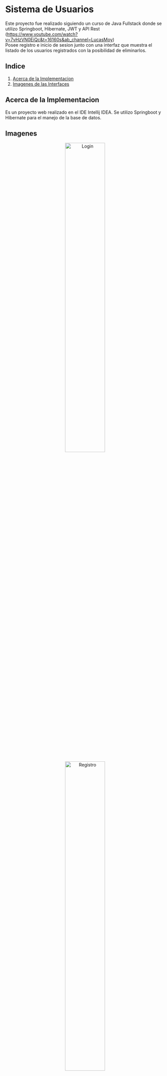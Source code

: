 # Sistema de Usuarios
Este proyecto fue realizado siguiendo un curso de Java Fullstack donde se utilizo Springboot, Hibernate, JWT y API Rest (https://www.youtube.com/watch?v=7vHzVN0EiQc&t=16160s&ab_channel=LucasMoy)
<br>
Posee registro e inicio de sesion junto con una interfaz que muestra el listado de los usuarios registrados con la posibilidad de eliminarlos.

## Indice
1. <a href="#acerca-de-la-implementacion">Acerca de la Implementacion</a>
2. <a href="#imagenes">Imagenes de las Interfaces</a>


## Acerca de la Implementacion
Es un proyecto web realizado en el IDE Intellij IDEA. Se utilizo Springboot y Hibernate para el manejo de la base de datos.

## Imagenes
<div align="center">
<img src="https://user-images.githubusercontent.com/75265449/157267686-d67d961c-e3a3-46e5-abf8-bcab6083f9c2.png" alt="Login" width="50%">
</div>
<div align="center">
<img src="https://user-images.githubusercontent.com/75265449/157267895-66068221-ab9a-49ba-a024-3850f64bf285.png" alt="Registro" width="50%">
</div>
<div align="center">
<img src="https://user-images.githubusercontent.com/75265449/157268026-f041c66b-6b14-4d68-aaa3-91dea1e8215d.png" alt="Listado" width="50%">
</div>


